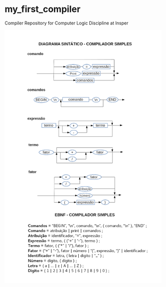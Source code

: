 # my_first_compiler
Compiler Repository for Computer Logic Discipline at Insper

![alt text](https://github.com/SabrinaSimao/my_first_compiler/blob/master/imgs/DS.png)